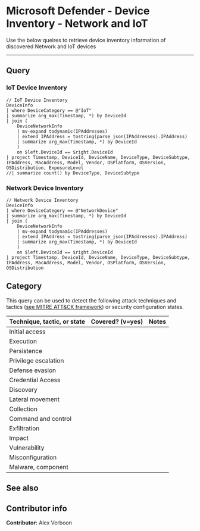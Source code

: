 # Microsoft Defender - Device Inventory - Network and IoT

Use the below queires to retrieve device inventory information of discovered Network and IoT devices

---

## Query

### IoT Device Inventory

```Kusto
// IoT Device Inventory
DeviceInfo
| where DeviceCategory == @"IoT"
| summarize arg_max(Timestamp, *) by DeviceId
| join (
    DeviceNetworkInfo
    | mv-expand todynamic(IPAddresses)
    | extend IPAddress = tostring(parse_json(IPAddresses).IPAddress)
    | summarize arg_max(Timestamp, *) by DeviceId
    )
    on $left.DeviceId == $right.DeviceId
| project Timestamp, DeviceId, DeviceName, DeviceType, DeviceSubtype, IPAddress, MacAddress, Model, Vendor, OSPlatform, OSVersion, OSDistribution, ExposureLevel
//| summarize count() by DeviceType, DeviceSubtype
```

### Network Device Inventory

```kusto
// Network Device Inventory
DeviceInfo
| where DeviceCategory == @"NetworkDevice"
| summarize arg_max(Timestamp, *) by DeviceId
| join (
    DeviceNetworkInfo
    | mv-expand todynamic(IPAddresses)
    | extend IPAddress = tostring(parse_json(IPAddresses).IPAddress)
    | summarize arg_max(Timestamp, *) by DeviceId
    )
    on $left.DeviceId == $right.DeviceId
| project Timestamp, DeviceId, DeviceName, DeviceType, DeviceSubtype, IPAddress, MacAddress, Model, Vendor, OSPlatform, OSVersion, OSDistribution
```




## Category

This query can be used to detect the following attack techniques and tactics ([see MITRE ATT&CK framework](https://attack.mitre.org/)) or security configuration states.

| Technique, tactic, or state | Covered? (v=yes) | Notes |
|-|-|-|
| Initial access |  |  |
| Execution |  |  |
| Persistence |  |  |
| Privilege escalation | |  |
| Defense evasion |  |  |
| Credential Access |  |  |
| Discovery |  |  |
| Lateral movement |  |  |
| Collection |  |  |
| Command and control |  |  |
| Exfiltration |  |  |
| Impact |  |  |
| Vulnerability |  |  |
| Misconfiguration |  |  |
| Malware, component |  |  |

## See also

## Contributor info

**Contributor:** Alex Verboon